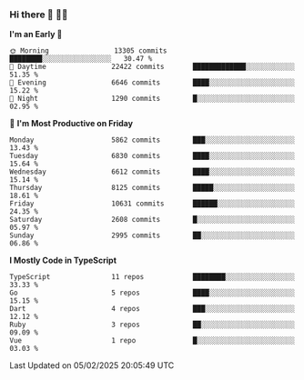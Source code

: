 ### Hi there 👋 🧑‍💻



<!--START_SECTION:waka-->
**I'm an Early 🐤** 

```text
🌞 Morning                13305 commits       ████████░░░░░░░░░░░░░░░░░   30.47 % 
🌆 Daytime                22422 commits       █████████████░░░░░░░░░░░░   51.35 % 
🌃 Evening                6646 commits        ████░░░░░░░░░░░░░░░░░░░░░   15.22 % 
🌙 Night                  1290 commits        █░░░░░░░░░░░░░░░░░░░░░░░░   02.95 % 
```
📅 **I'm Most Productive on Friday** 

```text
Monday                   5862 commits        ███░░░░░░░░░░░░░░░░░░░░░░   13.43 % 
Tuesday                  6830 commits        ████░░░░░░░░░░░░░░░░░░░░░   15.64 % 
Wednesday                6612 commits        ████░░░░░░░░░░░░░░░░░░░░░   15.14 % 
Thursday                 8125 commits        █████░░░░░░░░░░░░░░░░░░░░   18.61 % 
Friday                   10631 commits       ██████░░░░░░░░░░░░░░░░░░░   24.35 % 
Saturday                 2608 commits        █░░░░░░░░░░░░░░░░░░░░░░░░   05.97 % 
Sunday                   2995 commits        ██░░░░░░░░░░░░░░░░░░░░░░░   06.86 % 
```


**I Mostly Code in TypeScript** 

```text
TypeScript               11 repos            ████████░░░░░░░░░░░░░░░░░   33.33 % 
Go                       5 repos             ████░░░░░░░░░░░░░░░░░░░░░   15.15 % 
Dart                     4 repos             ███░░░░░░░░░░░░░░░░░░░░░░   12.12 % 
Ruby                     3 repos             ██░░░░░░░░░░░░░░░░░░░░░░░   09.09 % 
Vue                      1 repo              █░░░░░░░░░░░░░░░░░░░░░░░░   03.03 % 
```




 Last Updated on 05/02/2025 20:05:49 UTC
<!--END_SECTION:waka-->


